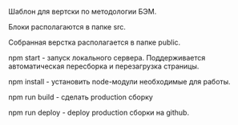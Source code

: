 Шаблон для вертски по методологии БЭМ.

Блоки располагаются в папке src.

Собранная верстка располагается в папке public.

npm start - запуск локального сервера. Поддерживается автоматическая пересборка и перезагрузка страницы.

npm install - установить node-модули необходимые для работы.

npm run build - сделать production сборку

npm run deploy - deploy production сборки на github. 
